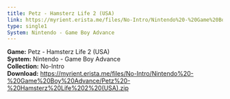 ```yaml
---
title: Petz - Hamsterz Life 2 (USA)
link: https://myrient.erista.me/files/No-Intro/Nintendo%20-%20Game%20Boy%20Advance/Petz%20-%20Hamsterz%20Life%202%20(USA).zip
type: single1
System: Nintendo - Game Boy Advance
---
```

<b>Game:</b> Petz - Hamsterz Life 2 (USA)<br>
<b>System:</b> Nintendo - Game Boy Advance<br>
<b>Collection:</b> No-Intro<br>
<b>Download:</b> https://myrient.erista.me/files/No-Intro/Nintendo%20-%20Game%20Boy%20Advance/Petz%20-%20Hamsterz%20Life%202%20(USA).zip